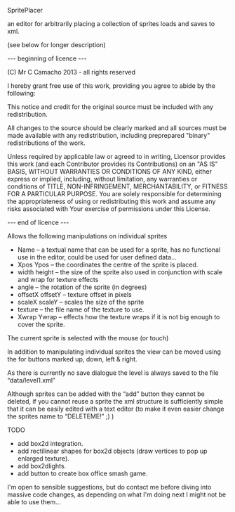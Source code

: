 SpritePlacer

an editor for arbitrarily placing a collection of sprites loads and saves to xml.

(see below for longer description)

--- beginning of licence ---

(C) Mr C Camacho 2013 - all rights reserved

I hereby grant free use of this work, providing you agree to abide by the following:

This notice and credit for the original source must be included with any redistribution.

All changes to the source should be clearly marked and all sources must be made available with any redistribution, including preprepared "binary" redistributions of the work.

Unless required by applicable law or agreed to in writing, Licensor provides this work (and each Contributor provides its Contributions) on an "AS IS" BASIS, WITHOUT WARRANTIES OR CONDITIONS OF ANY KIND, either express or implied, including, without limitation, any warranties or conditions of TITLE, NON-INFRINGEMENT, MERCHANTABILITY, or FITNESS FOR A PARTICULAR PURPOSE. You are solely responsible for determining the appropriateness of using or redistributing this work and assume any risks associated with Your exercise of permissions under this License.

--- end of licence ---

Allows the following manipulations on individual sprites

* Name – a textual name that can be used for a sprite, has no functional use in the editor, could be used for user defined data...
* Xpos Ypos – the coordinates the centre of the sprite is placed.
* width height – the size of the sprite also used in conjunction with scale and wrap for texture effects
* angle – the rotation of the sprite (in degrees)
* offsetX offsetY – texture offset in pixels
* scaleX scaleY – scales the size of the sprite
* texture – the file name of the texture to use.
* Xwrap Ywrap – effects how the texture wraps if it is not big enough to cover the sprite.

The current sprite is selected with the mouse (or touch) 

In addition to manipulating individual sprites the view can be moved using the for buttons marked up, down, left & right.

As there is currently no save dialogue the level is always saved to the file “data/level1.xml”

Although sprites can be added with the “add” button they cannot be deleted, if you cannot reuse a sprite the xml structure is sufficiently simple that it can be easily edited with a text editor (to make it even easier change the sprites name to “DELETEME!” ;) )

TODO

* add box2d integration.
* add rectilinear shapes for box2d objects (draw vertices to pop up enlarged texture).
* add box2dlights.
* add button to create box office smash game.

I'm open to sensible suggestions, but do contact me before diving into massive code changes, as depending on what I'm doing next I might not be able to use them...
